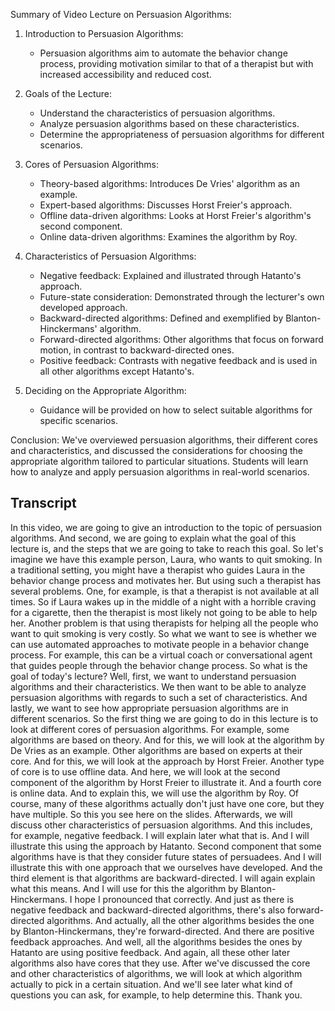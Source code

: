 Summary of Video Lecture on Persuasion Algorithms:

1. Introduction to Persuasion Algorithms:
   - Persuasion algorithms aim to automate the behavior change process, providing motivation similar to that of a therapist but with increased accessibility and reduced cost.

2. Goals of the Lecture:
   - Understand the characteristics of persuasion algorithms.
   - Analyze persuasion algorithms based on these characteristics.
   - Determine the appropriateness of persuasion algorithms for different scenarios.

3. Cores of Persuasion Algorithms:
   - Theory-based algorithms: Introduces De Vries' algorithm as an example.
   - Expert-based algorithms: Discusses Horst Freier's approach.
   - Offline data-driven algorithms: Looks at Horst Freier's algorithm's second component.
   - Online data-driven algorithms: Examines the algorithm by Roy.

4. Characteristics of Persuasion Algorithms:
   - Negative feedback: Explained and illustrated through Hatanto's approach.
   - Future-state consideration: Demonstrated through the lecturer's own developed approach.
   - Backward-directed algorithms: Defined and exemplified by Blanton-Hinckermans' algorithm.
   - Forward-directed algorithms: Other algorithms that focus on forward motion, in contrast to backward-directed ones.
   - Positive feedback: Contrasts with negative feedback and is used in all other algorithms except Hatanto's.

5. Deciding on the Appropriate Algorithm:
   - Guidance will be provided on how to select suitable algorithms for specific scenarios.

Conclusion:
We've overviewed persuasion algorithms, their different cores and characteristics, and discussed the considerations for choosing the appropriate algorithm tailored to particular situations. Students will learn how to analyze and apply persuasion algorithms in real-world scenarios.

## Transcript

In this video, we are going to give an introduction to the topic of persuasion algorithms. And second, we are going to explain what the goal of this lecture is, and the steps that we are going to take to reach this goal. So let's imagine we have this example person, Laura, who wants to quit smoking. In a traditional setting, you might have a therapist who guides Laura in the behavior change process and motivates her. But using such a therapist has several problems. One, for example, is that a therapist is not available at all times. So if Laura wakes up in the middle of a night with a horrible craving for a cigarette, then the therapist is most likely not going to be able to help her. Another problem is that using therapists for helping all the people who want to quit smoking is very costly. So what we want to see is whether we can use automated approaches to motivate people in a behavior change process. For example, this can be a virtual coach or conversational agent that guides people through the behavior change process. So what is the goal of today's lecture? Well, first, we want to understand persuasion algorithms and their characteristics. We then want to be able to analyze persuasion algorithms with regards to such a set of characteristics. And lastly, we want to see how appropriate persuasion algorithms are in different scenarios. So the first thing we are going to do in this lecture is to look at different cores of persuasion algorithms. For example, some algorithms are based on theory. And for this, we will look at the algorithm by De Vries as an example. Other algorithms are based on experts at their core. And for this, we will look at the approach by Horst Freier. Another type of core is to use offline data. And here, we will look at the second component of the algorithm by Horst Freier to illustrate it. And a fourth core is online data. And to explain this, we will use the algorithm by Roy. Of course, many of these algorithms actually don't just have one core, but they have multiple. So this you see here on the slides. Afterwards, we will discuss other characteristics of persuasion algorithms. And this includes, for example, negative feedback. I will explain later what that is. And I will illustrate this using the approach by Hatanto. Second component that some algorithms have is that they consider future states of persuadees. And I will illustrate this with one approach that we ourselves have developed. And the third element is that algorithms are backward-directed. I will again explain what this means. And I will use for this the algorithm by Blanton-Hinckermans. I hope I pronounced that correctly. And just as there is negative feedback and backward-directed algorithms, there's also forward-directed algorithms. And actually, all the other algorithms besides the one by Blanton-Hinckermans, they're forward-directed. And there are positive feedback approaches. And well, all the algorithms besides the ones by Hatanto are using positive feedback. And again, all these other later algorithms also have cores that they use. After we've discussed the core and other characteristics of algorithms, we will look at which algorithm actually to pick in a certain situation. And we'll see later what kind of questions you can ask, for example, to help determine this. Thank you.